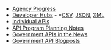 
* [Agency Progress](https://github.com/GSA/slash-developer-pages)
 * [Developer Hubs](http://18f.github.io/API-All-the-X/data/developer_hubs.html) - *[CSV](http://18f.github.io/API-All-the-X/data/developer_hubs.csv), [JSON](http://18f.github.io/API-All-the-X/data/developer_hubs.json), [XML](http://18f.github.io/API-All-the-X/data/developer_hubs.xml)
 * [Individual APIs]()
* [API Program Planning Notes](https://github.com/18F/API-All-the-X/wiki/API-Program-Vision---Notes)
* [Government APIs in the News](http://18f.github.io/API-All-the-X/pages/gov_apis_in_the_news.html)
* [Government API Blogposts](http://18f.github.io/API-All-the-X/pages/government_api_blogposts.html)
